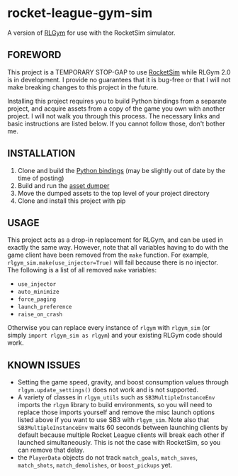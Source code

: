 # rocket-league-gym-sim
A version of [RLGym](https://github.com/lucas-emery/rocket-league-gym) for use with the RocketSim simulator.

## FOREWORD
This project is a TEMPORARY STOP-GAP to use [RocketSim](https://github.com/ZealanL/RocketSim) while RLGym 2.0 is in development. I provide no guarantees that it is bug-free or that I will not make breaking changes to this project in the future. 

Installing this project requires you to build Python bindings from a separate project, and acquire assets from a copy of the game you own with another project. I will not walk you through this process. The necessary links and basic instructions are listed below. If you cannot follow those, don't bother me.

## INSTALLATION
1. Clone and build the [Python bindings](https://github.com/uservar/pyrocketsim) (may be slightly out of date by the time of posting)
2. Build and run the [asset dumper](https://github.com/ZealanL/RLArenaCollisionDumper)
3. Move the dumped assets to the top level of your project directory
4. Clone and install this project with pip

## USAGE
This project acts as a drop-in replacement for RLGym, and can be used in exactly the same way. However, note that all variables having to do with the game client have been removed from the `make` function. For example, `rlgym_sim.make(use_injector=True)` will fail because there is no injector. The following is a list of all removed `make` variables:
- `use_injector`
- `auto_minimize`
- `force_paging`
- `launch_preference`
- `raise_on_crash`

Otherwise you can replace every instance of `rlgym` with `rlgym_sim` (or simply `import rlgym_sim as rlgym`) and your existing RLGym code should work.

## KNOWN ISSUES
- Setting the game speed, gravity, and boost consumption values through `rlgym.update_settings()` does not work and is not supported.
- A variety of classes in `rlgym_utils` such as `SB3MultipleInstanceEnv` imports the `rlgym` library to build environments, so you will need to replace those imports yourself and remove the misc launch options listed above if you want to use SB3 with `rlgym_sim`. Note also that `SB3MultipleInstanceEnv` waits 60 seconds between launching clients by default because multiple Rocket League clients will break each other if launched simultaneously. This is not the case with RocketSim, so you can remove that delay.
- the `PlayerData` objects do not track `match_goals`, `match_saves`, `match_shots`, `match_demolishes`, or `boost_pickups` yet.
